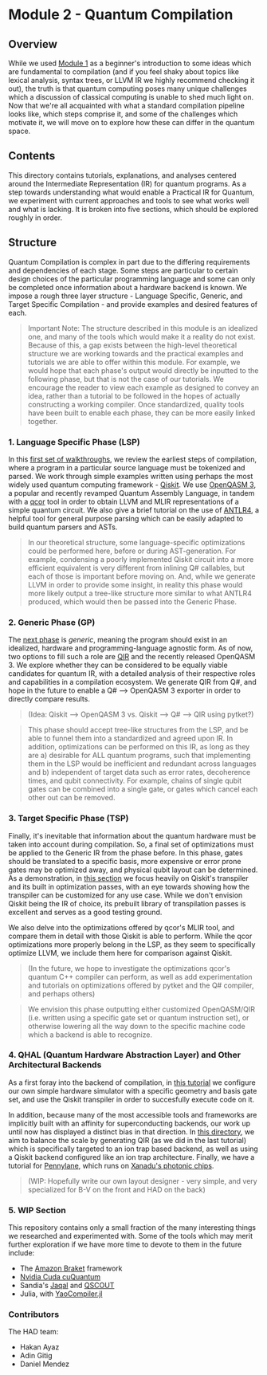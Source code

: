 # Module 2 - Quantum Compilation

## Overview

While we used [Module 1](../Module%201/) as a beginner's introduction to some ideas which are fundamental to compilation (and if you feel shaky about topics like lexical analysis, syntax trees, or LLVM IR we highly recommend checking it out), the truth is that quantum computing poses many unique challenges which a discussion of classical computing is unable to shed much light on. Now that we're all acquainted with what a standard compilation pipeline looks like, which steps comprise it, and some of the challenges which motivate it, we will move on to explore how these can differ in the quantum space.

## Contents

This directory contains tutorials, explanations, and analyses centered around the Intermediate Representation (IR) for quantum programs. As a step towards understanding what would enable a Practical IR for Quantum, we experiment with current approaches and tools to see what works well and what is lacking. It is broken into five sections, which should be explored roughly in order.

## Structure

Quantum Compilation is complex in part due to the differing requirements and dependencies of each stage. Some steps are particular to certain design choices of the particular programming language and some can only be completed once information about a hardware backend is known. We impose a rough three layer structure - Language Specific, Generic, and Target Specific Compilation - and provide examples and desired features of each.

> Important Note: The structure described in this module is an idealized one, and many of the tools which would make it a reality do not exist. Because of this, a gap exists between the high-level theoretical structure we are working towards and the practical examples and tutorials we are able to offer within this module. For example, we would hope that each phase's output would directly be inputted to the following phase, but that is not the case of our tutorials. We encourage the reader to view each example as designed to convey an idea, rather than a tutorial to be followed in the hopes of actually constructing a working compiler. Once standardized, quality tools have been built to enable each phase, they can be more easily linked together.


### 1. Language Specific Phase (LSP)

In this [first set of walkthroughs](1_Language_Specific_Phase_(LSP)), we review the earliest steps of compilation, where a program in a particular source language must be tokenized and parsed. We work through simple examples written using perhaps the most widely used quantum computing framework - [Qiskit](https://qiskit.org/). We use [OpenQASM 3](https://github.com/openqasm/openqasm), a popular and recently revamped Quantum Assembly Language, in tandem with a [qcor](https://qcor.ornl.gov/) tool in order to obtain LLVM and MLIR representations of a simple quantum circuit. We also give a brief tutorial on the use of [ANTLR4](https://www.antlr.org/), a helpful tool for general purpose parsing which can be easily adapted to build quantum parsers and ASTs.

> In our theoretical structure, some language-specific optimizations could be performed here, before or during AST-generation. For example, condensing a poorly implemented Qiskit circuit into a more efficient equivalent is very different from inlining Q# callables, but each of those is important before moving on. And, while we generate LLVM in order to provide some insight, in reality this phase would more likely output a tree-like structure more similar to what ANTLR4 produced, which would then be passed into the Generic Phase.

### 2. Generic Phase (GP)

The [next phase](2_Generic_Phase_(GP)) is *generic*, meaning the program should exist in an idealized, hardware and programming-language agnostic form. As of now, two options to fill such a role are [QIR](https://devblogs.microsoft.com/qsharp/introducing-quantum-intermediate-representation-qir/) and the recently released OpenQASM 3. We explore whether they can be considered to be equally viable candidates for quantum IR, with a detailed analysis of their respective roles and capabilities in a compilation ecosystem. We generate QIR from Q#, and hope in the future to enable a Q# --> OpenQASM 3 exporter in order to directly compare results.

> (Idea: Qiskit --> OpenQASM 3 vs. Qiskit --> Q# --> QIR using pytket?)

> This phase should accept tree-like structures from the LSP, and be able to funnel them into a standardized and agreed upon IR. In addition, optimizations can be performed on this IR, as long as they are a) desirable for ALL quantum programs, such that implementing them in the LSP would be inefficient and redundant across languages and b) independent of target data such as error rates, decoherence times, and qubit connectivity. For example, chains of single qubit gates can be combined into a single gate, or gates which cancel each other out can be removed.

### 3. Target Specific Phase (TSP)

Finally, it's inevitable that information about the quantum hardware must be taken into account during compilation. So, a final set of optimizations must be applied to the Generic IR from the phase before. In this phase, gates should be translated to a specific basis, more expensive or error prone gates may be optimized away, and physical qubit layout can be determined. As a demonstration, in [this section](3_Target_Specific_Phase_(TSP)) we focus heavily on Qiskit's transpiler and its built in optimization passes, with an eye towards showing how the transpiler can be customized for any use case. While we don't envision Qiskit being the IR of choice, its prebuilt library of transpilation passes is excellent and serves as a good testing ground.

We also delve into the optimizations offered by qcor's MLIR tool, and compare them in detail with those Qiskit is able to perform. While the qcor optimizations more properly belong in the LSP, as they seem to specifically optimize LLVM, we include them here for comparison against Qiskit.

> (In the future, we hope to investigate the optimizations qcor's quantum C++ compiler can perform, as well as add experimentation and tutorials on optimizations offered by pytket and the Q# compiler, and perhaps others)

> We envision this phase outputting either customized OpenQASM/QIR (i.e. written using a specific gate set or quantum instruction set), or otherwise lowering all the way down to the specific machine code which a backend is able to recognize.


### 4. QHAL (Quantum Hardware Abstraction Layer) and Other Architectural Backends

As a first foray into the backend of compilation, in [this tutorial](4_QHAL_HAD_Backend) we configure our own simple hardware simulator with a specific geometry and basis gate set, and use the Qiskit transpiler in order to succesfully execute code on it.

In addition, because many of the most accessible tools and frameworks are implicitly built with an affinity for superconducting backends, our work up until now has displayed a distinct bias in that direction. In [this directory](4_QHAL_HAD_Backend/Other_Architectures/), we aim to balance the scale by generating QIR (as we did in the last tutorial) which is specifically targeted to an ion trap based backend, as well as using a Qiskit backend configured like an ion trap architecture. Finally, we have a tutorial for [Pennylane](https://pennylane.ai/), which runs on [Xanadu's photonic chips](https://xanadu.ai/photonics).

> (WIP: Hopefully write our own layout designer - very simple, and very specialized for B-V on the front and HAD on the back)

### 5. WIP Section

This repository contains only a small fraction of the many interesting things we researched and experimented with. Some of the tools which may merit further exploration if we have more time to devote to them in the future include:

+ The [Amazon Braket](https://aws.amazon.com/braket/) framework
+ [Nvidia Cuda cuQuantum](https://docs.nvidia.com/cuda/cuquantum/index.html)
+ Sandia's [Jaqal](https://www.sandia.gov/quantum/quantum-information-sciences/projects/qscout-jaqal/) and [QSCOUT](https://www.sandia.gov/quantum/quantum-information-sciences/projects/qscout/)
+ Julia, with [YaoCompiler.jl](https://docs.juliahub.com/YaoCompiler/sOP81/0.2.0/)

### Contributors

The HAD team:

+ Hakan Ayaz
+ Adin Gitig
+ Daniel Mendez
